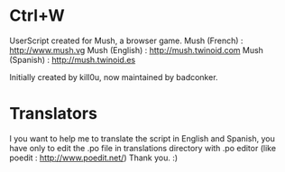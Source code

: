 Ctrl+W
======

UserScript created for Mush, a browser game.
Mush (French) : http://www.mush.vg
Mush (English) : http://mush.twinoid.com
Mush (Spanish) : http://mush.twinoid.es

Initially created by kill0u, now maintained by badconker.

Translators
======

I you want to help me to translate the script in English and Spanish, you have only to edit the .po file in translations directory with .po editor (like poedit : http://www.poedit.net/)
Thank you. :)